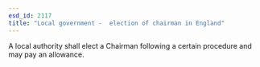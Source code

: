 ```yaml
---
esd_id: 2117
title: "Local government -  election of chairman in England"
---
```


A local authority shall elect a Chairman following a certain procedure and may pay an allowance. 

